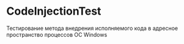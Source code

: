 # CodeInjectionTest
Тестирование метода внедрения исполняемого кода в адресное пространство процессов ОС Windows
